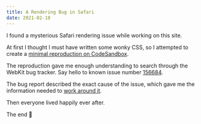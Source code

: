```yaml
---
title: A Rendering Bug in Safari
date: 2021-02-18
---
```


I found a mysterious Safari rendering issue while working on this site.

At first I thought I must have written some wonky CSS, so I attempted to create a [minimal reproduction on CodeSandbox](https://kh4qf.csb.app).

The reproduction gave me enough understanding to search through the WebKit bug tracker. Say hello to known issue number [156684](https://bugs.webkit.org/show_bug.cgi?id=156684).

The bug report described the exact cause of the issue, which gave me the information needed to [work around it](https://github.com/m-allanson/garden/pull/1).

Then everyone lived happily ever after.

The end 🎉
